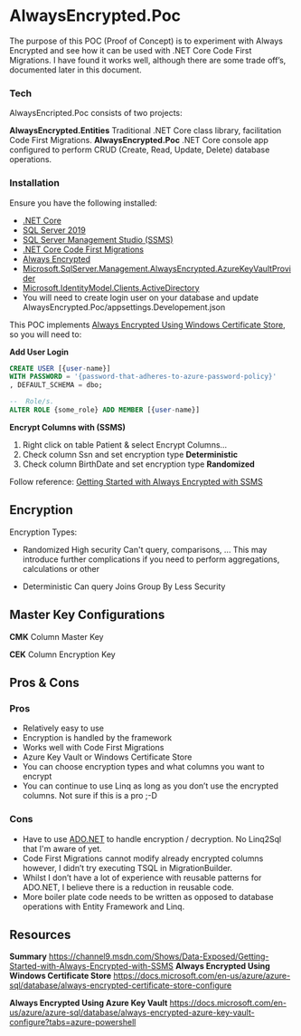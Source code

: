 ﻿# AlwaysEncrypted.Poc
The purpose of this POC (Proof of Concept) is to experiment with Always Encrypted and see how it can be used with .NET Core Code First Migrations. I have found it works well, although there are some trade off’s, documented later in this document.

### Tech
AlwaysEncripted.Poc consists of two projects:

**AlwaysEncrypted.Entities**
Traditional .NET Core class library, facilitation Code First Migrations.
**AlwaysEncrypted.Poc**
.NET Core console app configured to perform CRUD (Create, Read, Update, Delete) database operations.

### Installation
Ensure you have the following installed:

* [.NET Core](https://dotnet.microsoft.com/download)
* [SQL Server 2019](https://www.microsoft.com/en-gb/sql-server/sql-server-downloads)
* [SQL Server Management Studio (SSMS)](https://docs.microsoft.com/en-us/sql/ssms/download-sql-server-management-studio-ssms?view=sql-server-ver15)
* [.NET Core Code First Migrations](https://docs.microsoft.com/en-us/ef/core/managing-schemas/migrations/?tabs=dotnet-core-cli)
* [Always Encrypted](https://docs.microsoft.com/en-us/sql/relational-databases/security/encryption/always-encrypted-database-engine?view=sql-server-ver15)
* [Microsoft.SqlServer.Management.AlwaysEncrypted.AzureKeyVaultProvider](https://www.nuget.org/packages/Microsoft.SqlServer.Management.AlwaysEncrypted.AzureKeyVaultProvider/)
* [Microsoft.IdentityModel.Clients.ActiveDirectory](https://www.nuget.org/packages/Microsoft.IdentityModel.Clients.ActiveDirectory/)
* You will need to create login user on your database and update AlwaysEncrypted.Poc/appsettings.Developement.json

This POC implements [Always Encrypted Using Windows Certificate Store](https://docs.microsoft.com/en-us/azure/azure-sql/database/always-encrypted-certificate-store-configure), so you will need to: 

**Add User Login**
```sql
CREATE USER [{user-name}]
WITH PASSWORD = '{password-that-adheres-to-azure-password-policy}'
, DEFAULT_SCHEMA = dbo;

--  Role/s.
ALTER ROLE {some_role} ADD MEMBER [{user-name}] 
```
**Encrypt Columns with (SSMS)**
1. Right click on table Patient & select Encrypt Columns...
2. Check column Ssn and set encryption type **Deterministic**
3. Check column BirthDate and set encryption type **Randomized**

Follow reference: [Getting Started with Always Encrypted with SSMS](https://channel9.msdn.com/Shows/Data-Exposed/Getting-Started-with-Always-Encrypted-with-SSMS)

## Encryption

Encryption Types:
- Randomized
	High security
	Can't query, comparisons, ... This may introduce further complications if you need to perform aggregations, calculations or other

- Deterministic
	Can query
	Joins
	Group By
	Less Security

##  Master Key Configurations

**CMK**
Column
Master
Key

**CEK**
Column
Encryption
Key

## Pros & Cons

### Pros
- Relatively easy to use
- Encryption is handled by the framework 
- Works well with Code First Migrations
- Azure Key Vault or Windows Certificate Store
- You can choose encryption types and what columns you want to encrypt
- You can continue to use Linq as long as you don’t use the encrypted columns. Not sure if this is a pro ;-D

### Cons
- Have to use [ADO.NET](https://docs.microsoft.com/en-us/dotnet/framework/data/adonet/) to handle encryption / decryption. No Linq2Sql that I'm aware of yet.
- Code First Migrations cannot modify already encrypted columns however, I didn’t try executing TSQL in MigrationBuilder.
- Whilst I don’t have a lot of experience with reusable patterns for ADO.NET, I believe there is a reduction in reusable code.
- More boiler plate code needs to be written as opposed to database operations with Entity Framework and Linq.

## Resources

**Summary**
https://channel9.msdn.com/Shows/Data-Exposed/Getting-Started-with-Always-Encrypted-with-SSMS
**Always Encrypted Using Windows Certificate Store**
https://docs.microsoft.com/en-us/azure/azure-sql/database/always-encrypted-certificate-store-configure

**Always Encrypted Using Azure Key Vault**
https://docs.microsoft.com/en-us/azure/azure-sql/database/always-encrypted-azure-key-vault-configure?tabs=azure-powershell

